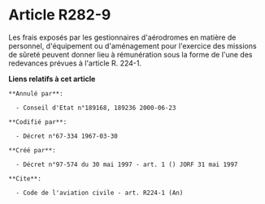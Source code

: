 # Article R282-9

Les frais exposés par les gestionnaires d'aérodromes en matière de personnel, d'équipement ou d'aménagement pour l'exercice
des missions de sûreté peuvent donner lieu à rémunération sous la forme de l'une des redevances prévues à l'article R. 224-1.

**Liens relatifs à cet article**

	**Annulé par**:

	  - Conseil d'Etat n°189168, 189236 2000-06-23

	**Codifié par**:

	  - Décret n°67-334 1967-03-30

	**Créé par**:

	  - Décret n°97-574 du 30 mai 1997 - art. 1 () JORF 31 mai 1997

	**Cite**:

	  - Code de l'aviation civile - art. R224-1 (An)
